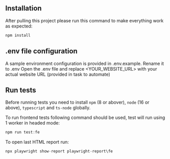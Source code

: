 ## Installation

After pulling this project please run this command to make everything work as expected:

```typescript
npm install
```
## .env file configuration

A sample environment configuration is provided in .env.example. Rename it to .env
Open the .env file and replace <YOUR_WEBSITE_URL> with your actual website URL (provided in task to automate)

## Run tests

Before running tests you need to install ```npm``` (8 or abover), ```node``` (16 or above), ```typescript``` and ```ts-node``` globally.

To run frontend tests following command should be used, test will run using 1 worker in headed mode:

```typescript
npm run test:fe
```
To open last HTML report run:

```typescript
npx playwright show-report playwright-report\fe
```